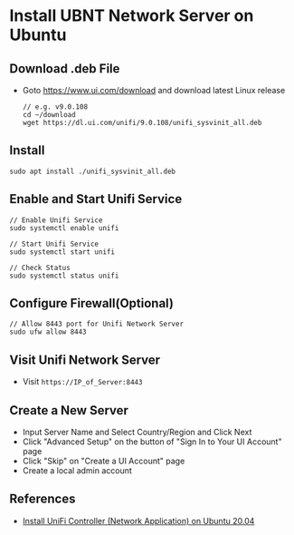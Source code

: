# Install UBNT Network Server on Ubuntu 

## Download .deb File
* Goto <https://www.ui.com/download> and download latest Linux release

  ```
  // e.g. v9.0.108
  cd ~/download
  wget https://dl.ui.com/unifi/9.0.108/unifi_sysvinit_all.deb
  ``` 

## Install
```
sudo apt install ./unifi_sysvinit_all.deb
```

## Enable and Start Unifi Service
```
// Enable Unifi Service
sudo systemctl enable unifi

// Start Unifi Service
sudo systemctl start unifi

// Check Status
sudo systemctl status unifi
```

## Configure Firewall(Optional)

```
// Allow 8443 port for Unifi Network Server
sudo ufw allow 8443
```

## Visit Unifi Network Server
* Visit `https://IP_of_Server:8443`

## Create a New Server
* Input Server Name and Select Country/Region and Click Next
* Click "Advanced Setup" on the button of "Sign In to Your UI Account" page
* Click "Skip" on "Create a UI Account" page
* Create a local admin account


## References
* [Install UniFi Controller (Network Application) on Ubuntu 20.04](https://computingforgeeks.com/install-unifi-controller-network-application-on-ubuntu/)
